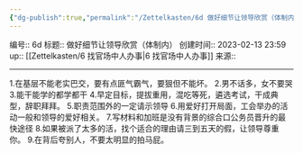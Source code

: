 ```yaml
---
{"dg-publish":true,"permalink":"/Zettelkasten/6d 做好细节让领导欣赏（体制内）/","dgPassFrontmatter":true}
---
```


编号:: 6d
标题:: 做好细节让领导欣赏（体制内）
创建时间:: 2023-02-13 23:59
up:: [[Zettelkasten/6 找官场中人办事\|6 找官场中人办事]]
来源:: 

---
1.在基层不能老实巴交，要有点匪气霸气，要狠但不能坏。
2.男不话多，女不要哭
3.能干能学的都学都干
4.早定目标，提拔重用，混吃等死，遴选考试，干成典型，辞职拜拜。
5.职责范围外的一定请示领导
6.用爱好打开局面，工会举办的活动一般和领导的爱好相关。
7.写材料和加班是没有背景的综合口公务员晋升的最快途径
8.如果被派了太多的活，找个适合的理由请三到五天的假，让领导尊重你。
9.在背后夸别人，不要太明显的拍马屁。




